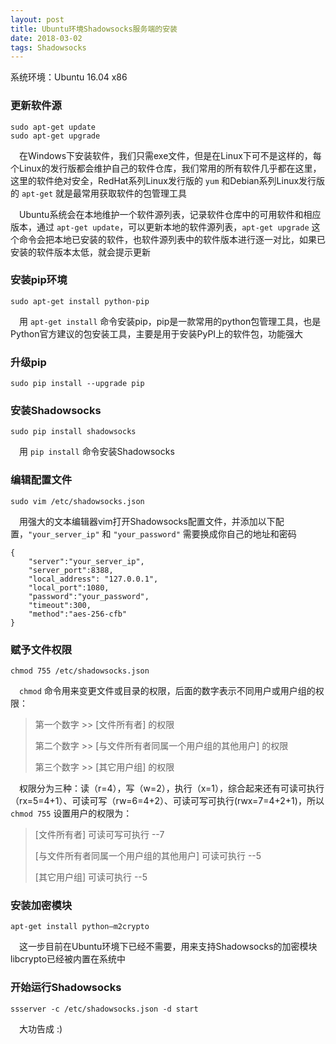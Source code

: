 ```yaml
---
layout: post
title: Ubuntu环境Shadowsocks服务端的安装
date: 2018-03-02
tags: Shadowsocks
---
```


系统环境：Ubuntu 16.04 x86

### 更新软件源

```
sudo apt-get update
sudo apt-get upgrade
```

　在Windows下安装软件，我们只需exe文件，但是在Linux下可不是这样的，每个Linux的发行版都会维护自己的软件仓库，我们常用的所有软件几乎都在这里，这里的软件绝对安全，RedHat系列Linux发行版的 `yum` 和Debian系列Linux发行版的 `apt-get` 就是最常用获取软件的包管理工具

　Ubuntu系统会在本地维护一个软件源列表，记录软件仓库中的可用软件和相应版本，通过 `apt-get update`，可以更新本地的软件源列表，`apt-get upgrade` 这个命令会把本地已安装的软件，也软件源列表中的软件版本进行逐一对比，如果已安装的软件版本太低，就会提示更新

### 安装pip环境

```
sudo apt-get install python-pip
```

　用 `apt-get install` 命令安装pip，pip是一款常用的python包管理工具，也是Python官方建议的包安装工具，主要是用于安装PyPI上的软件包，功能强大

### 升级pip

```
sudo pip install --upgrade pip
```

### 安装Shadowsocks

```
sudo pip install shadowsocks
```

　用 `pip install` 命令安装Shadowsocks

### 编辑配置文件

```
sudo vim /etc/shadowsocks.json
```

　用强大的文本编辑器vim打开Shadowsocks配置文件，并添加以下配置，`"your_server_ip"` 和 `"your_password"` 需要换成你自己的地址和密码

```
{
    "server":"your_server_ip",
    "server_port":8388,
    "local_address": "127.0.0.1",
    "local_port":1080,
    "password":"your_password",
    "timeout":300,
    "method":"aes-256-cfb"
}
```

### 赋予文件权限

```
chmod 755 /etc/shadowsocks.json
```

　`chmod` 命令用来变更文件或目录的权限，后面的数字表示不同用户或用户组的权限：
　
> 第一个数字 >> [文件所有者] 的权限
> 
> 第二个数字 >> [与文件所有者同属一个用户组的其他用户] 的权限
>
> 第三个数字 >> [其它用户组] 的权限

　权限分为三种：读（r=4），写（w=2），执行（x=1），综合起来还有可读可执行（rx=5=4+1）、可读可写（rw=6=4+2）、可读可写可执行(rwx=7=4+2+1)，所以 `chmod 755` 设置用户的权限为：
 
> [文件所有者] 可读可写可执行 --7
> 
> [与文件所有者同属一个用户组的其他用户] 可读可执行 --5
> 
> [其它用户组] 可读可执行 --5

### 安装加密模块

```
apt-get install python–m2crypto
```

　这一步目前在Ubuntu环境下已经不需要，用来支持Shadowsocks的加密模块libcrypto已经被内置在系统中

### 开始运行Shadowsocks

```
ssserver -c /etc/shadowsocks.json -d start
```

　大功告成 :)

